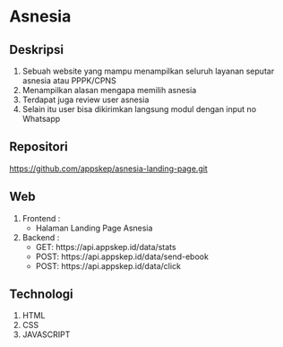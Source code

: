 <h1>Asnesia</h1>
<h2>Deskripsi</h2>
<ol>
    <li>
        Sebuah website yang mampu menampilkan seluruh layanan seputar asnesia atau PPPK/CPNS
    </li>
    <li>
        Menampilkan alasan mengapa memilih asnesia
    </li>
    <li>
        Terdapat juga review user asnesia 
    </li>
    <li>
        Selain itu user bisa dikirimkan langsung modul dengan input no Whatsapp
    </li>
</ol>
<h2>Repositori</h2>
<a href="https://github.com/appskep/asnesia-landing-page.git">https://github.com/appskep/asnesia-landing-page.git</a>
<h2>Web</h2>
<ol>
    <li>
        Frontend : 
        <ul>
            <li>
                Halaman Landing Page Asnesia
            </li>
        </ul>
    </li>
    <li>
        Backend :
        <ul>
            <li>
                GET: https://api.appskep.id/data/stats
            </li>
            <li>
                POST: https://api.appskep.id/data/send-ebook
            </li>
            <li>
                POST: https://api.appskep.id/data/click
            </li>
        </ul>
    </li>
</ol>
<h2>Technologi</h2>
<ol>
    <li>HTML</li>
    <li>CSS</li>
    <li>JAVASCRIPT</li>
</ol>

